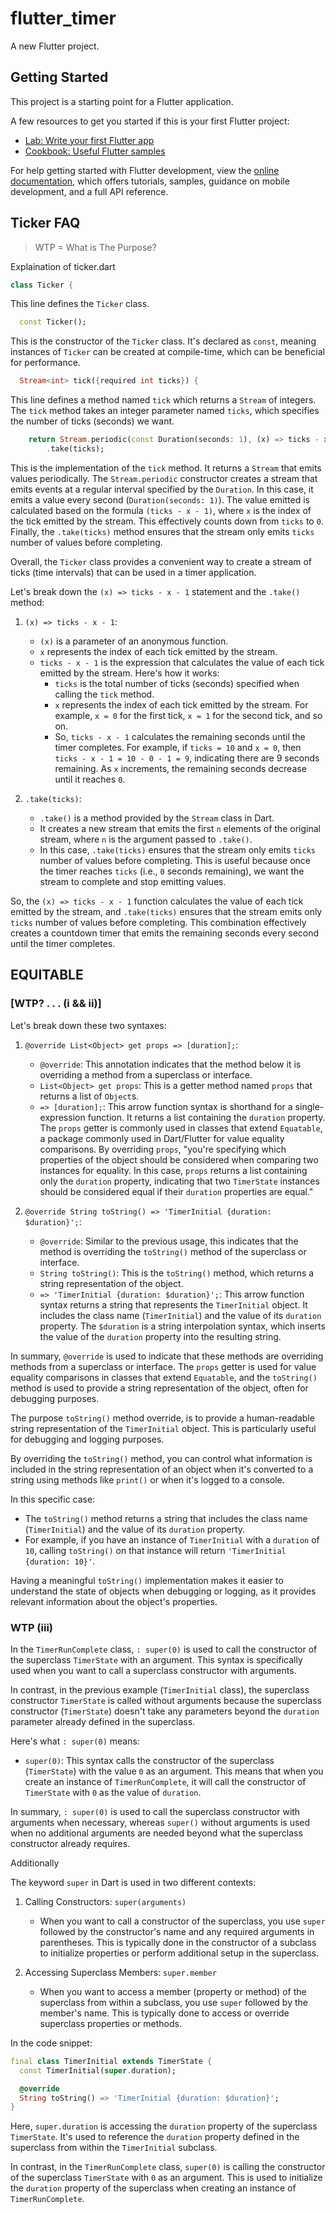 # flutter_timer

A new Flutter project.

## Getting Started

This project is a starting point for a Flutter application.

A few resources to get you started if this is your first Flutter project:

- [Lab: Write your first Flutter app](https://docs.flutter.dev/get-started/codelab)
- [Cookbook: Useful Flutter samples](https://docs.flutter.dev/cookbook)

For help getting started with Flutter development, view the
[online documentation](https://docs.flutter.dev/), which offers tutorials,
samples, guidance on mobile development, and a full API reference.


## Ticker FAQ

>  WTP = What is The Purpose?

Explaination of ticker.dart

```dart
class Ticker {
```
This line defines the `Ticker` class.

```dart
  const Ticker();
```
This is the constructor of the `Ticker` class. It's declared as `const`, meaning instances of `Ticker` can be created at compile-time, which can be beneficial for performance.

```dart
  Stream<int> tick({required int ticks}) {
```
This line defines a method named `tick` which returns a `Stream` of integers. The `tick` method takes an integer parameter named `ticks`, which specifies the number of ticks (seconds) we want.

```dart
    return Stream.periodic(const Duration(seconds: 1), (x) => ticks - x - 1)
        .take(ticks);
```
This is the implementation of the `tick` method. It returns a `Stream` that emits values periodically. The `Stream.periodic` constructor creates a stream that emits events at a regular interval specified by the `Duration`. In this case, it emits a value every second (`Duration(seconds: 1)`). The value emitted is calculated based on the formula `(ticks - x - 1)`, where `x` is the index of the tick emitted by the stream. This effectively counts down from `ticks` to `0`. Finally, the `.take(ticks)` method ensures that the stream only emits `ticks` number of values before completing.

Overall, the `Ticker` class provides a convenient way to create a stream of ticks (time intervals) that can be used in a timer application.

Let's break down the `(x) => ticks - x - 1` statement and the `.take()` method:

1. `(x) => ticks - x - 1`:
   - `(x)` is a parameter of an anonymous function.
   - `x` represents the index of each tick emitted by the stream.
   - `ticks - x - 1` is the expression that calculates the value of each tick emitted by the stream. Here's how it works:
     - `ticks` is the total number of ticks (seconds) specified when calling the `tick` method.
     - `x` represents the index of each tick emitted by the stream. For example, `x = 0` for the first tick, `x = 1` for the second tick, and so on.
     - So, `ticks - x - 1` calculates the remaining seconds until the timer completes. For example, if `ticks = 10` and `x = 0`, then `ticks - x - 1 = 10 - 0 - 1 = 9`, indicating there are 9 seconds remaining. As `x` increments, the remaining seconds decrease until it reaches `0`.

2. `.take(ticks)`:
   - `.take()` is a method provided by the `Stream` class in Dart.
   - It creates a new stream that emits the first `n` elements of the original stream, where `n` is the argument passed to `.take()`.
   - In this case, `.take(ticks)` ensures that the stream only emits `ticks` number of values before completing. This is useful because once the timer reaches `ticks` (i.e., `0` seconds remaining), we want the stream to complete and stop emitting values.

So, the `(x) => ticks - x - 1` function calculates the value of each tick emitted by the stream, and `.take(ticks)` ensures that the stream emits only `ticks` number of values before completing. This combination effectively creates a countdown timer that emits the remaining seconds every second until the timer completes.

## EQUITABLE 

### [WTP? . . . (i && ii)]

Let's break down these two syntaxes:

1. `@override List<Object> get props => [duration];`:
   - `@override`: This annotation indicates that the method below it is overriding a method from a superclass or interface.
   - `List<Object> get props`: This is a getter method named `props` that returns a list of `Object`s.
   - `=> [duration];`: This arrow function syntax is shorthand for a single-expression function. It returns a list containing the `duration` property. The `props` getter is commonly used in classes that extend `Equatable`, a package commonly used in Dart/Flutter for value equality comparisons. By overriding `props`, "you're specifying which properties of the object should be considered when comparing two instances for equality. In this case, `props` returns a list containing only the `duration` property, indicating that two `TimerState` instances should be considered equal if their `duration` properties are equal."

2. `@override String toString() => 'TimerInitial {duration: $duration}';`:
   - `@override`: Similar to the previous usage, this indicates that the method is overriding the `toString()` method of the superclass or interface.
   - `String toString()`: This is the `toString()` method, which returns a string representation of the object.
   - `=> 'TimerInitial {duration: $duration}';`: This arrow function syntax returns a string that represents the `TimerInitial` object. It includes the class name (`TimerInitial`) and the value of its `duration` property. The `$duration` is a string interpolation syntax, which inserts the value of the `duration` property into the resulting string.

In summary, `@override` is used to indicate that these methods are overriding methods from a superclass or interface. The `props` getter is used for value equality comparisons in classes that extend `Equatable`, and the `toString()` method is used to provide a string representation of the object, often for debugging purposes.

The purpose `toString()` method override, is to provide a human-readable string representation of the `TimerInitial` object. This is particularly useful for debugging and logging purposes.

By overriding the `toString()` method, you can control what information is included in the string representation of an object when it's converted to a string using methods like `print()` or when it's logged to a console.

In this specific case:
- The `toString()` method returns a string that includes the class name (`TimerInitial`) and the value of its `duration` property.
- For example, if you have an instance of `TimerInitial` with a `duration` of `10`, calling `toString()` on that instance will return `'TimerInitial {duration: 10}'`.

Having a meaningful `toString()` implementation makes it easier to understand the state of objects when debugging or logging, as it provides relevant information about the object's properties.

### WTP (iii)

In the `TimerRunComplete` class, `: super(0)` is used to call the constructor of the superclass `TimerState` with an argument. This syntax is specifically used when you want to call a superclass constructor with arguments.

In contrast, in the previous example (`TimerInitial` class), the superclass constructor `TimerState` is called without arguments because the superclass constructor (`TimerState`) doesn't take any parameters beyond the `duration` parameter already defined in the superclass.

Here's what `: super(0)` means:

- `super(0)`: This syntax calls the constructor of the superclass (`TimerState`) with the value `0` as an argument. This means that when you create an instance of `TimerRunComplete`, it will call the constructor of `TimerState` with `0` as the value of `duration`.

In summary, `: super(0)` is used to call the superclass constructor with arguments when necessary, whereas `super()` without arguments is used when no additional arguments are needed beyond what the superclass constructor already requires.

Additionally

The keyword `super` in Dart is used in two different contexts:

1. Calling Constructors: `super(arguments)`
   - When you want to call a constructor of the superclass, you use `super` followed by the constructor's name and any required arguments in parentheses. This is typically done in the constructor of a subclass to initialize properties or perform additional setup in the superclass.

2. Accessing Superclass Members: `super.member`
   - When you want to access a member (property or method) of the superclass from within a subclass, you use `super` followed by the member's name. This is typically done to access or override superclass properties or methods.

In the code snippet:

```dart
final class TimerInitial extends TimerState {
  const TimerInitial(super.duration);

  @override
  String toString() => 'TimerInitial {duration: $duration}';
}
```

Here, `super.duration` is accessing the `duration` property of the superclass `TimerState`. It's used to reference the `duration` property defined in the superclass from within the `TimerInitial` subclass.

In contrast, in the `TimerRunComplete` class, `super(0)` is calling the constructor of the superclass `TimerState` with `0` as an argument. This is used to initialize the `duration` property of the superclass when creating an instance of `TimerRunComplete`.